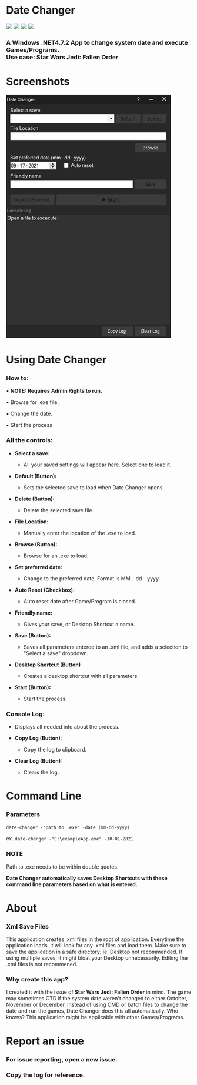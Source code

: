 
# Date Changer

<a  href="https://github.com/DogFoxX/date-changer/releases/latest"><img  src="https://img.shields.io/github/v/release/DogFoxX/date-changer?label=Download%20Latest&style=for-the-badge"></a>
<a  href="https://github.com/DogFoxX/date-changer/releases"><img  src="https://img.shields.io/github/downloads/DogFoxX/date-changer/total?label=Downloads&logo=Github&logoColor=green&style=for-the-badge"></a>
<a  href="https://github.com/DogFoxX/date-changer/issues"><img  src="https://img.shields.io/github/issues/DogFoxX/date-changer?label=Issues&logo=Github&logoColor=green&style=for-the-badge"></a>
<a  href="./LICENSE"><img  src="https://img.shields.io/github/license/dogfoxx/date-changer?logo=Github&logoColor=green&style=for-the-badge"></a>

### A Windows .NET4.7.2 App to change system date and execute Games/Programs.<br>Use case: Star Wars Jedi: Fallen Order

# Screenshots

![alt text](https://raw.githubusercontent.com/DogFoxX/date-changer/main/main_window.JPG)

# Using Date Changer

### How to:
• **NOTE: Requires Admin Rights to run.**

• Browse for .exe file.

• Change the date.

• Start the process


### All the controls:
- **Select a save:**
  - All your saved settings will appear here. Select one to load it.

- **Default (Button):**
  - Sets the selected save to load when Date Changer opens.

- **Delete (Button):**
  - Delete the selected save file.

- **File Location:**
  - Manually enter the location of the .exe to load.

- **Browse (Button):**
  - Browse for an .exe to load.

- **Set preferred date:**
  - Change to the preferred date. Format is MM - dd - yyyy.

- **Auto Reset (Checkbox):**
  - Auto reset date after Game/Program is closed.

- **Friendly name:**
  - Gives your save, or Desktop Shortcut a name.

- **Save (Button):**
  - Saves all parameters entered to an .xml file, and adds a selection to "Select a save" dropdown.

- **Desktop Shortcut (Button)**
  - Creates a desktop shortcut with all parameters.

- **Start (Button):**
  - Start the process.

### Console Log:
- Displays all needed info about the process.

- **Copy Log (Button):**
  - Copy the log to clipboard.

- **Clear Log (Button):**
  - Clears the log.

# Command Line
### Parameters

`date-changer -"path to .exe" -date (mm-dd-yyyy)`

ex. `date-changer -"C:\exampleApp.exe" -10-01-2021`

### NOTE
Path to .exe needs to be within double quotes.

**Date Changer automatically saves Desktop Shortcuts with these command line parameters based on what is entered.**

# About
### Xml Save Files
This application creates .xml files in the root of application.
Everytime the application loads, it will look for any .xml files and load them.
Make sure to save the application in a safe directory; ie. Desktop not recommended. If using multiple saves, it might bloat your Desktop unnecessarily.
Editing the .xml files is not recommened.

### Why create this app?
I created it with the issue of **Star Wars Jedi: Fallen Order** in mind.
The game may sometimes CTD if the system date weren't changed to either October, November or December.
Instead of using CMD or batch files to change the date and run the games, Date Changer does this all automatically.
Who knows? This application might be applicable with other Games/Programs.

# Report an issue
### For issue reporting, open a new issue.
### Copy the log for reference.
